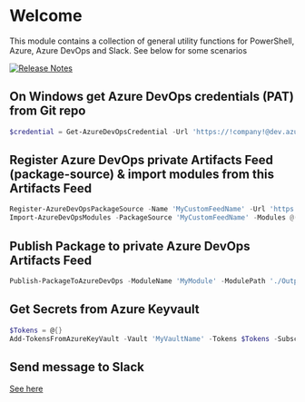 # Welcome

This module contains a collection of general utility functions for PowerShell, Azure, Azure DevOps and Slack. See below for some scenarios

[![Release Notes](https://img.shields.io/badge/-Release%20Notes-black.svg?longCache=true&style=for-the-badge)](./release-notes.md)

## On Windows get Azure DevOps credentials (PAT) from Git repo

```powershell
$credential = Get-AzureDevOpsCredential -Url 'https://!company!@dev.azure.com/!company!'
```

## Register Azure DevOps private Artifacts Feed (package-source) & import modules from this Artifacts Feed

```powershell
Register-AzureDevOpsPackageSource -Name 'MyCustomFeedName' -Url 'https://pkgs.dev.azure.com/!company!/_packaging/!feedname!/nuget/v2' -Credential $credential
Import-AzureDevOpsModules -PackageSource 'MyCustomFeedName' -Modules @('module1','module2') -Credential $credential -Latest
```

## Publish Package to private Azure DevOps Artifacts Feed

```powershell
Publish-PackageToAzureDevOps -ModuleName 'MyModule' -ModulePath './Output' -Feedname 'MyCustomFeedName' -FeedUrl 'https://pkgs.dev.azure.com/!company!/_packaging/!feedname!/nuget/v2' -AccessToken 'sasasasa'
```

## Get Secrets from Azure Keyvault

```powershell
$Tokens = @{}
Add-TokensFromAzureKeyVault -Vault 'MyVaultName' -Tokens $Tokens -SubscriptionId 'mySubscriptionId'
```

## Send message to Slack

[See here](./Functions/Slack/Send-ToSlack.md)
